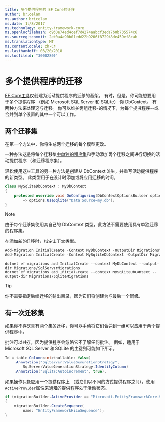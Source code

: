 ```yaml
---
title: 多个提供程序的 EF Core的迁移
author: bricelam
ms.author: bricelam
ms.date: 11/8/2017
ms.technology: entity-framework-core
ms.openlocfilehash: d950e74ed4cef7d4274aabcf3eda7b0b735574c6
ms.sourcegitcommit: 2ef0a4a90b01edd22b9206f8729b8de459ef8cab
ms.translationtype: MT
ms.contentlocale: zh-CN
ms.lasthandoff: 03/20/2018
ms.locfileid: "30002800"
---
```

<a name="migrations-with-multiple-providers"></a>多个提供程序的迁移
==================================
[EF Core工具][ 1]仅创建为活动提供程序的迁移的基架。 有时，但是，你可能想要用于多个提供程序 （例如 Microsoft SQL Server 和 SQLite） 你 DbContext。 有两种方法来处理这与迁移。 你可以维护两组迁移-的情况下，为每个提供程序--或合并到单个设置的其中一个可以工作。

<a name="two-migration-sets"></a>两个迁移集
------------------
在第一个方法中，你将生成两个迁移的每个模型更改。

一种办法这是将每个迁移集[中单独的程序集][ 2]和手动添加两个迁移之间进行切换的活动提供程序 （和迁移程序集）。

轻松使用这些工具的另一种方法是创建从 DbContext 派生，并重写活动提供程序的新类型。 此类型用于在设计时添加或将应用迁移的时间。

``` csharp
class MySqliteDbContext : MyDbContext
{
    protected override void OnConfiguring(DbContextOptionsBuilder options)
        => options.UseSqlite("Data Source=my.db");
}
```

> [!NOTE]
> 由于每个迁移集使用其自己的 DbContext 类型，此方法不需要使用具有单独迁移的程序集。

在添加新的迁移时，指定上下文类型。

``` powershell
Add-Migration InitialCreate -Context MyDbContext -OutputDir Migrations\SqlServerMigrations
Add-Migration InitialCreate -Context MySqliteDbContext -OutputDir Migrations\SqliteMigrations
```
``` Console
dotnet ef migrations add InitialCreate --context MyDbContext --output-dir Migrations/SqlServerMigrations
dotnet ef migrations add InitialCreate --context MySqliteDbContext --output-dir Migrations/SqliteMigrations
```

> [!TIP]
> 你不需要指定后续迁移的输出目录，因为它们将创建为与最后一个同级。

<a name="one-migration-set"></a>有一次迁移集
-----------------
如果你不喜欢具有两个集的迁移，你可以手动将它们合并到一组可以应用于两个提供程序中。

批注可以共存，因为提供程序会忽略它不了解任何批注。 例如，适用于 Microsoft SQL Server 和 SQLite 的主键列可能如下所示。

``` csharp
Id = table.Column<int>(nullable: false)
    .Annotation("SqlServer:ValueGenerationStrategy",
        SqlServerValueGenerationStrategy.IdentityColumn)
    .Annotation("Sqlite:Autoincrement", true),
```

如果操作只能应用一个提供程序上 （或它们以不同的方式提供程序之间），使用`ActiveProvider`属性来通知的提供程序处于活动状态。

``` csharp
if (migrationBuilder.ActiveProvider == "Microsoft.EntityFrameworkCore.SqlServer")
{
    migrationBuilder.CreateSequence(
        name: "EntityFrameworkHiLoSequence");
}
```


  [1]: ../../miscellaneous/cli/index.md
  [2]: projects.md
